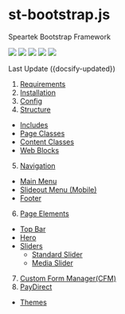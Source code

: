 # st-bootstrap.js
Speartek Bootstrap Framework

<img src="https://img.shields.io/badge/build-passing-green?style=flat-square">
<img src="https://img.shields.io/github/v/release/rshelnutt/st-bootstrap?style=flat-square">
<img src="https://img.shields.io/github/release-date/rshelnutt/st-bootstrap?color=e22171&amp;style=flat-square">
<img src="https://img.shields.io/github/issues-raw/rshelnutt/st-bootstrap.js?style=flat-square">
<img src="https://img.shields.io/badge/required-speartek%20723+-orange?style=flat-square">

Last Update ({docsify-updated})

1. [Requirements](#requirements)
2. [Installation](#installation)
3. [Config](#config)
4. [Structure](#structure)
  - [Includes](#includes)
  - [Page Classes](#page-classes)
  - [Content Classes](#content-classes)
  - [Web Blocks](#web-blocks)
5. [Navigation](#navigation)
  - [Main Menu](#main-menu)
  - [Slideout Menu (Mobile)](#slideout-menu-mobile)
  - [Footer](#footer)
6. [Page Elements](#page-elements)
  - [Top Bar](#top-bar)
  - [Hero](#hero)
  - [Sliders](#sliders)
    - [Standard Slider](#standard-slider)
    - [Media Slider](#media-slider)
7. [Custom Form Manager(CFM)](#custom-form-manager-cfm)
8. [PayDirect](#paydirect)
  - [Themes](#themes)
